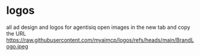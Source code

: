 # logos
all ad design and logos for agentisiq
open images in the new tab and copy the URL
https://raw.githubusercontent.com/myaimcp/logos/refs/heads/main/BrandLogo.jpeg
